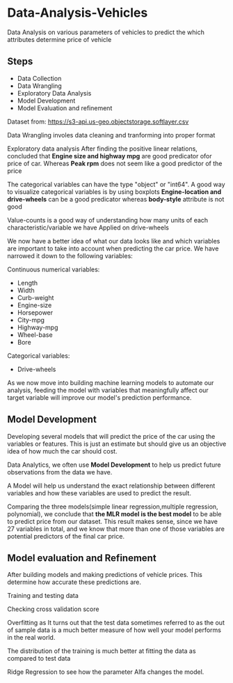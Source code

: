 # Data-Analysis-Vehicles
Data Analysis on various parameters of vehicles to predict the which attributes determine price of vehicle

<h2>Steps</h2>
<ul>
<li>Data Collection</li>
<li>Data Wrangling</li>
<li>Exploratory Data Analysis</li>
<li>Model Development</li>
<li>Model Evaluation and refinement</li>
</ul>

Dataset from:
<a href='https://s3-api.us-geo.objectstorage.softlayer.net/cf-courses-data/CognitiveClass/DA0101EN/module_5_auto.csv'>https://s3-api.us-geo.objectstorage.softlayer.csv</a>

Data Wrangling involes data cleaning and tranforming into proper format

Exploratory data analysis
After finding the positive linear relations, concluded that <b>Engine size and highway mpg</b> are good predicator ofor price of car. 
Whereas <b>Peak rpm</b> does not seem like a good predictor of the price 

The categorical variables can have the type "object" or "int64". A good way to visualize categorical variables is by using boxplots
<b>Engine-location and drive-wheels</b> can be a good predicator whereas <b>body-style</b> attribute is not good

Value-counts is a good way of understanding how many units of each characteristic/variable we have
Applied on drive-wheels 
<p>We now have a better idea of what our data looks like and which variables are important to take into account when predicting the car price. We have narrowed it down to the following variables:</p>
Continuous numerical variables:
<ul>
    <li>Length</li>
    <li>Width</li>
    <li>Curb-weight</li>
    <li>Engine-size</li>
    <li>Horsepower</li>
    <li>City-mpg</li>
    <li>Highway-mpg</li>
    <li>Wheel-base</li>
    <li>Bore</li>
</ul>
    
Categorical variables:
<ul>
    <li>Drive-wheels</li>
</ul>

<p>As we now move into building machine learning models to automate our analysis, feeding the model with variables that meaningfully affect our target variable will improve our model's prediction performance.</p>

<h2>Model Development</h2>
Developing several models that will predict the price of the car using the variables or features. This is just an estimate but should give us an objective idea of how much the car should cost.

<p>Data Analytics, we often use <b>Model Development</b> to help us predict future observations from the data we have.</p>
<p>A Model will help us understand the exact relationship between different variables and how these variables are used to predict the result.</p>

<p>Comparing the three models(simple linear regression,multiple regression, polynomial), we conclude that <b>the MLR model is the best model</b> to be able to predict price from our dataset. This result makes sense, since we have 27 variables in total, and we know that more than one of those variables are potential predictors of the final car price.</p>

<h2>Model evaluation and Refinement</h2>
<p>After building models and making predictions of vehicle prices. This determine how accurate these predictions are.</p>
<p>Training and testing data</p>
<p>Checking cross validation score</p>
<p>Overfitting as It turns out that the test data sometimes referred to as the out of sample data is a much better measure of how well your model performs in the real world. </p>
<p>The distribution of the training is much better at fitting the data as compared to test data</p>
<p>Ridge Regression to see how the parameter Alfa changes the model.</p>
